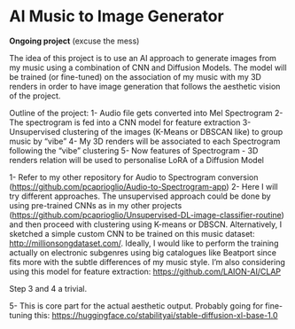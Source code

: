 # AI Music to Image Generator

**Ongoing project** (excuse the mess)

The idea of this project is to use an AI approach to generate images from my music using a combination of CNN and Diffusion Models. The model will be trained (or fine-tuned) on the association of my music with my 3D renders in order to have image generation that follows the aesthetic vision of the project. 

Outline of the project:
1- Audio file gets converted into Mel Spectrogram 
2- The spectrogram is fed into a CNN model for feature extraction
3- Unsupervised clustering of the images (K-Means or DBSCAN like) to group music by “vibe”
4- My 3D renders will be associated to each Spectrogram following the “vibe” clustering
5- Now features of Spectrogram - 3D renders relation will be used to personalise LoRA of a Diffusion Model

1- Refer to my other repository for Audio to Spectrogram conversion (https://github.com/pcaprioglio/Audio-to-Spectrogram-app)
2- Here I will try different approaches. The unsupervised approach could be done by using pre-trained CNNs as in my other projects (https://github.com/pcaprioglio/Unsupervised-DL-image-classifier-routine) and then proceed with clustering using K-means or DBSCN. 
Alternatively, I sketched a simple custom CNN to be trained on this music dataset: http://millionsongdataset.com/. Ideally, I would like to perform the training actually on electronic subgenres using big catalogues like Beatport since fits more with the subtle differences of my music style. 
I’m also considering using this model for feature extraction: https://github.com/LAION-AI/CLAP

Step 3 and 4 a trivial. 

5- This is core part for the actual aesthetic output. Probably going for fine-tuning this: https://huggingface.co/stabilityai/stable-diffusion-xl-base-1.0
